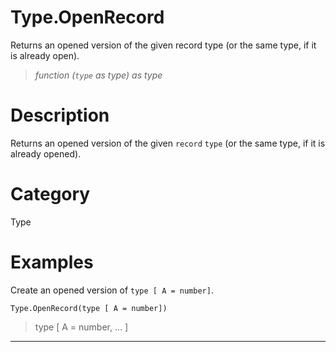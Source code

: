 ﻿# Type.OpenRecord
Returns an opened version of the given record type (or the same type, if it is already open).
> _function (<code>type</code> as type) as type_
# Description 
Returns an opened version of the given <code>record</code> <code>type</code> (or the same type, if it is already opened).

# Category 
Type
# Examples 
Create an opened version of <code>type [ A = number]</code>.
```
Type.OpenRecord(type [ A = number])
```
> type [
    A = number, ...
]
***
